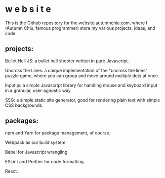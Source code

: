 # w e b s i t e

This is the Github repository for the website autumnchiu.com, where I (Autumn Chiu, famous programmer) store my various projects, ideas, and code.

## projects:

Bullet Hell JS: a bullet hell shooter written in pure Javascript.

Uncross the Lines: a unique implementation of the "uncross the lines" puzzle game, where you can group and move around multiple dots at once.

Input.js: a simple Javascript library for handling mouse and keyboard input in a granular, user-agnostic way.

SSG: a simple static site generator, good for rendering plain text with simple CSS backgrounds.

## packages:

npm and Yarn for package management, of course.

Webpack as our build system.

Babel for Javascript wrangling.

ESLint and Prettier for code formatting.

React.
